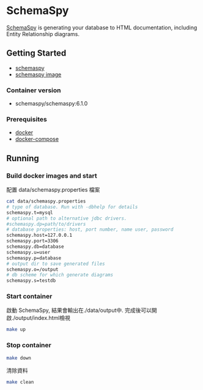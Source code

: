 # SchemaSpy

[SchemaSpy] is generating your database to HTML documentation, including Entity Relationship diagrams.

## Getting Started

* [schemaspy](http://schemaspy.org/)
* [schemaspy image](https://hub.docker.com/r/schemaspy/schemaspy/)

### Container version

* schemaspy/schemaspy:6.1.0

### Prerequisites

* [docker](https://docs.docker.com/install/)
* [docker-compose](https://docs.docker.com/compose/install/)

## Running

### Build docker images and start

配置 data/schemaspy.properties 檔案

```bash
cat data/schemaspy.properties
# type of database. Run with -dbhelp for details
schemaspy.t=mysql
# optional path to alternative jdbc drivers.
#schemaspy.dp=path/to/drivers
# database properties: host, port number, name user, password
schemaspy.host=127.0.0.1
schemaspy.port=3306
schemaspy.db=database
schemaspy.u=user
schemaspy.p=database
# output dir to save generated files
schemaspy.o=/output
# db scheme for which generate diagrams
schemaspy.s=testdb
```

### Start container

啟動 SchemaSpy, 結果會輸出在./data/output中. 完成後可以開啟./output/index.html檢視

```bash
make up
```

### Stop container

```bash
make down
```

清除資料

```bash
make clean
```


[SchemaSpy]: http://schemaspy.org/
